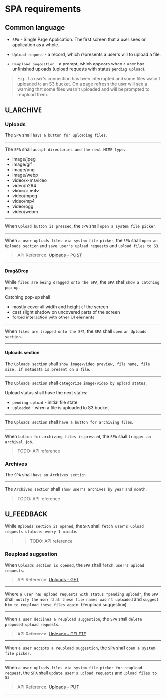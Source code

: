 # SPA requirements

## Common language

- `SPA` - Single Page Application. The first screen that a user sees or application as a whole.

- `Upload request` - a record, which represents a user's will to upload a file.

- `Reupload suggestion` - a prompt, which appears when a user has unfinished uploads (upload requests with status `pending upload`).

> E.g. if a user's connection has been interrupted and some files wasn't uploaded to an S3 bucket. On a page refresh the user will see a warning that some files wasn't uploaded and will be prompted to reupload them.

## U_ARCHIVE

### Uploads

The `SPA` shall `have a button for uploading files`.

---

The `SPA` shall `accept directories and the next MIME types`.

- image/jpeg
- image/gif
- image/png
- image/webp
- video/x-msvideo
- video/h264
- video/x-m4v
- video/mpeg
- video/mp4
- video/ogg
- video/webm

---

When `Upload button is pressed`, the `SPA` shall `open a system file picker`.

---

When `a user uploads files via system file picker`, the `SPA` shall `open an Uploads section` and `save user's upload requests` and `upload files to S3`.

> API Reference: [Uploads - POST](../backend/family-archive-web-server.md#uploads---post)

---


#### Drag&Drop

While `files are being dragged onto the SPA`, the `SPA` shall `show a catching pop-up`.

Catching pop-up shall 

- mostly cover all width and height of the screen
- cast slight shadow on uncovered parts of the screen
- forbid interaction with other UI elements

---

When `files are dropped onto the SPA`, the `SPA` shall `open an Uploads section`.

---

#### Uploads section

The `Uploads section` shall `show image/video preview, file name, file size, if metadata is present on a file`.

---

The `Uploads section` shall `categorize image/video by upload status`.

Upload status shall have the next states:

- `pending upload` - initial file state
- `uploaded` - when a file is uploaded to S3 bucket

---

The `Uploads section` shall `have a button for archiving files`.

---

When `button for archiving files is pressed`, the `SPA` shall `trigger an archival job`.

> TODO: API reference

### Archives

The `SPA` shall `have an Archives section`.

---

The `Archives section` shall `show user's archives by year and month`.

> TODO: API reference


## U_FEEDBACK

While `Uploads section is opened`, the `SPA` shall `fetch user's upload requests statuses every 1 minute`.

>> TODO: API reference

### Reupload suggestion

When `Uploads section is opened`, the `SPA` shall `fetch user's upload requests`.

> API Reference: [Uploads - GET](../backend/family-archive-web-server.md#uploads---get)
---

Where `a user has upload requests with status "pending upload"`, the `SPA` shall `notify the user that these file names wasn't uploaded` and `suggest him to reupload these files again`. (Reupload suggestion).

---

When `a user declines a reupload suggestion`, the `SPA` shall `delete proposed upload requests`.

> API Reference: [Uploads - DELETE](../backend/family-archive-web-server.md#uploads---delete)
---

When `a user accepts a reupload suggestion`, the `SPA` shall `open a system file picker`.

---

When `a user uploads files via system file picker for reupload request`, the `SPA` shall `update user's upload requests` and `upload files to S3`

> API Reference: [Uploads - PUT](../backend/family-archive-web-server.md#uploads---put)
---




